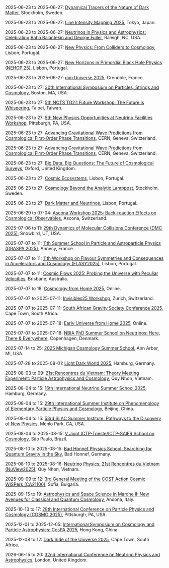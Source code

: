 2025-06-23 to 2025-06-27: [Dynamical Tracers of the Nature of Dark Matter](https://indico.cern.ch/event/1392135/ "The workshop explores dynamical tracers to probe dark matter’s nature, focusing on galactic dynamics. Topics include stellar streams, gravitational lensing, and dark matter halos. Discussions integrate observational data from Gaia and theoretical models for dark matter distribution and properties."), Stockholm, Sweden.

2025-06-23 to 2025-06-27: [Line Intensity Mapping 2025](https://indico.cern.ch/event/1411011/ "LIM25 explores line intensity mapping, focusing on cosmological probes. Topics include 21cm mapping, CO lines, and large-scale structure. Discussions cover observational strategies and theoretical models, advancing precision cosmology with upcoming surveys."), Tokyo, Japan.

2025-06-23 to 2025-06-27: [Neutrinos in Physics and Astrophysics: Celebrating Baha Balantekin and George Fuller](https://go.ncsu.edu/neutrinos2025 "Honoring Baha Balantekin and George Fuller, the workshop explores neutrinos in physics and astrophysics. Topics include neutrino flavor transformation, supernova neutrinos, and cosmological impacts. Discussions cover theoretical models and experimental data, advancing neutrino science."), Raleigh, NC, USA.

2025-06-23 to 2025-06-27: [New Physics: From Colliders to Cosmology](https://indico.cern.ch/event/1410985/ "The workshop explores new physics, bridging colliders and cosmology. Topics include dark matter, neutrino masses, and beyond-Standard-Model signals. Discussions cover experimental data from LHC and cosmological observations, advancing theoretical and observational insights."), Lisbon, Portugal.

2025-06-23 to 2025-06-27: [New Horizons in Primordial Black Hole Physics (NEHOP'25)](https://indico.cern.ch/event/1411001/ "NEHOP'25 explores primordial black holes, focusing on their role in cosmology and astrophysics. Topics include PBH formation, gravitational waves, and dark matter candidacy. Discussions cover observational constraints and theoretical models, advancing PBH research."), Lisbon, Portugal.

2025-06-23 to 2025-06-27: [mm Universe 2025](https://indico.cern.ch/event/1411039/ "mm Universe 2025 explores millimeter-wave cosmology, focusing on cosmic microwave background and galaxy clusters. Topics include CMB polarization, Sunyaev-Zel’dovich effect, and instrumental advancements. Discussions cover data from Planck and future experiments, advancing cosmological parameter estimation."), Grenoble, France.

2025-06-23 to 27: [30th International Symposium on Particles, Strings and Cosmology](https://pascos2025.org/ "PASCOS 2025 explores particles, strings, and cosmology, focusing on string theory, dark matter, and early universe physics. Topics include cosmic inflation, axion searches, and gauge/gravity duality. The symposium discusses theoretical models and experimental results from LHC and cosmological observations."), Boston, MA, USA.

2025-06-23 to 27: [5th NCTS TG2.1 Future Workshop: The Future is Whispering](https://indico.cern.ch/event/1411052/ "The workshop explores future directions in particle physics and cosmology, focusing on dark matter and neutrinos. Topics include experimental searches, cosmological constraints, and theoretical models. Discussions cover advancements in axion detection and neutrino oscillation experiments, shaping future research."), Taipei, Taiwan.

2025-06-23 to 27: [5th New Physics Opportunities at Neutrino Facilities Workshop](https://indico.cern.ch/event/1411036/ "NPN 2025 explores new physics at neutrino facilities, focusing on beyond-Standard-Model phenomena. Topics include sterile neutrinos, non-standard interactions, and cosmological implications. The workshop discusses experimental strategies for DUNE, Hyper-Kamiokande, and theoretical models for neutrino physics."), Pittsburgh, PA, USA.

2025-06-23 to 27: [Advancing Gravitational Wave Predictions from Cosmological First-Order Phase Transitions](https://indico.cern.ch/event/1402299/ "The workshop explores gravitational wave predictions from cosmological phase transitions, focusing on first-order transitions in the early universe. Topics include bubble nucleation, gravitational wave spectra, and cosmological implications. Discussions bridge theoretical models with future observations by LISA and other detectors."), CERN, Geneva, Switzerland.

2025-06-23 to 27: [Advancing Gravitational Wave Predictions from Cosmological First-Order Phase Transitions](https://indico.cern.ch/event/1402299/ "The workshop explores gravitational wave predictions from cosmological phase transitions, focusing on first-order transitions in the early universe. Topics include bubble nucleation, gravitational wave spectra, and cosmological implications. Discussions bridge theoretical models with future observations by LISA and other detectors."), CERN, Geneva, Switzerland.

2025-06-23 to 27: [Big Data, Big Questions: The Future of Cosmological Surveys](https://indico.cern.ch/event/1410989/ "The conference explores big data in cosmological surveys, focusing on data analysis and cosmological implications. Topics include large-scale structure, dark energy, and machine learning applications. Discussions cover data from Euclid, DESI, and future surveys, advancing cosmological research."), Oxford, United Kingdom.

2025-06-23 to 27: [Cosmic Ecosystems](https://indico.cern.ch/event/1402282/ "The workshop explores cosmic ecosystems, focusing on galaxy formation and evolution. Topics include dark matter halos, star formation, and cosmological simulations. Discussions integrate observational data from JWST and theoretical models for understanding cosmic structures."), Lisbon, Portugal.

2025-06-23 to 27: [Cosmology Beyond the Analytic Lamppost](https://indico.cern.ch/event/1411033/ "CoBALt explores advanced cosmological methods beyond analytic approximations. Topics include numerical simulations, higher-order statistics, and machine learning in cosmology. Discussions integrate data from DESI and theoretical models for precision cosmological parameter estimation."), Stockholm, Sweden.

2025-06-23 to 27: [Dark Matter and Neutrinos](https://indico.cern.ch/event/1402253/ "The workshop explores dark matter and neutrinos, focusing on their cosmological and particle physics implications. Topics include sterile neutrinos, dark matter annihilation, and experimental searches. Discussions integrate data from neutrino telescopes and dark matter experiments."), Lisbon, Portugal.

2025-06-29 to 07-04: [Ascona Workshop 2025: Back-reaction Effects on Cosmological Observables](https://indico.cern.ch/event/1411038/ "The workshop explores back-reaction effects in cosmology, focusing on their impact on observables. Topics include cosmic expansion, large-scale structure, and gravitational lensing. Discussions integrate theoretical models with observational data from DESI and Euclid, advancing cosmological understanding."), Ascona, Switzerland.

2025-07-06 to 11: [29th Dynamics of Molecular Collisions Conference (DMC 2025)](https://blog.umd.edu/29th-dmc/ "DMC 2025 explores molecular collisions, covering reaction dynamics, scattering processes, and quantum chemistry. Topics include cold molecule interactions, photochemical reactions, and applications in atmospheric and astrophysical chemistry, emphasizing experimental and computational studies of molecular dynamics."), Snowbird, UT, USA.

2025-07-07 to 11: [11th Summer School in Particle and Astroparticle Physics (GRASPA 2025)](https://graspa.org/ "The summer school introduces students to particle and astroparticle physics, covering topics like dark matter, neutrino oscillations, and cosmic rays. Lectures explore theoretical frameworks, including the Standard Model and beyond, alongside experimental techniques in high-energy physics and cosmology. Hands-on sessions focus on data analysis and detector technologies."), Annecy, France.

2025-07-07 to 11: [11th Workshop on Flavour Symmetries and Consequences in Accelerators and Cosmology (FLASY2025)](https://indico.cern.ch/event/1411057/ "FLASY 2025 examines flavour symmetries in particle physics and cosmology, focusing on their implications for accelerators and astrophysical observations. Topics include CP violation, neutrino mixing, and flavour-changing processes. The workshop bridges theoretical models, such as supersymmetry and extra dimensions, with experimental data from LHC and neutrino observatories."), Lisbon, Portugal.

2025-07-07 to 11: [Cosmic Flows 2025: Probing the Universe with Peculiar Velocities](https://indico.cern.ch/event/1389201/ "The conference explores cosmic flows, focusing on peculiar velocities to probe the universe. Topics include large-scale structure, redshift surveys, and cosmological parameters. Discussions integrate data from DESI and theoretical models for understanding cosmic expansion."), Brisbane, Australia.

2025-07-07 to 18: [Cosmology from Home 2025](https://indico.cern.ch/event/1411032/ "Cosmology from Home 2025 explores cosmological research virtually, focusing on early universe physics. Topics include inflation, dark matter, and cosmic microwave background. Discussions integrate observational data and theoretical models, fostering global collaboration in cosmology."), Online.

2025-07-07 to 2025-07-11: [Invisibles25 Workshop](https://indico.cern.ch/event/1402300/ "Invisibles25 explores invisible particles, focusing on dark matter and neutrinos. Topics include direct detection, collider searches, and cosmological constraints. Discussions cover experimental results from Xenon1T and theoretical models, advancing understanding of invisible phenomena."), Zurich, Switzerland.

2025-07-07 to 2025-07-11: [South African Gravity Society Conference 2025](https://sags.saip.org.za/ "SAGS2025 explores gravitational physics, focusing on regional research. Topics include black hole thermodynamics, gravitational waves, and cosmology. Discussions cover theoretical models and LISA observations, advancing gravitational and astrophysical insights."), Cape Town, South Africa.

2025-07-07 to 2025-07-18: [Early Universe from Home 2025](https://www.eufh.info/ "EUfH 2025 explores early universe physics virtually, focusing on inflation and cosmological perturbations. Topics include primordial gravitational waves, reheating, and dark matter production. Discussions integrate theoretical models with observational data from cosmic microwave background experiments."), Online.

2025-07-07 to 2025-07-18: [NBIA PhD Summer School on Neutrinos: Here, There & Everywhere](https://nbi.ku.dk/english/news/calendar/events/nbia_phd_summer_school_2025/ "The summer school trains PhD students in neutrino physics, covering astrophysical and terrestrial contexts. Topics include neutrino oscillations, neutrinoless double-beta decay, and cosmological neutrinos. Lectures emphasize experimental techniques and theoretical models for neutrino properties."), Copenhagen, Denmark.

2025-07-14 to 25: [2025 Michigan Cosmology Summer School](https://lsa.umich.edu/physics/graduates/summer-schools/cosmology.html "The Michigan Cosmology Summer School trains researchers in cosmology, focusing on dark energy, cosmic microwave background, and large-scale structure. Topics include inflationary models, galaxy formation, and gravitational lensing. Lectures and hands-on sessions emphasize observational techniques and theoretical models for understanding the universe."), Ann Arbor, MI, USA.

2025-07-28 to 2025-08-01: [Light Dark World 2025](https://ldw2025.desy.de/ "LDW 2025 explores light dark matter, focusing on sub-GeV particles. Topics include axion searches, dark photons, and direct detection experiments. Discussions cover theoretical models and experimental results from DAMIC, advancing dark sector physics."), Hamburg, Germany.

2025-08-03 to 09: [21st Rencontres du Vietnam: Theory Meeting Experiment: Particle Astrophysics and Cosmology](http://vietnam.in2p3.fr/2025/tmex/ "TMEX 2025 bridges particle astrophysics and cosmology, focusing on dark matter, cosmic rays, and early universe physics. Topics include gravitational wave cosmology, neutrino astrophysics, and large-scale structure. The conference discusses observational data from Planck and DESI, alongside theoretical models for cosmic evolution."), Quy Nhon, Vietnam.

2025-08-04 to 15: [16th International Neutrino Summer School 2025](https://inss2025.desy.de/ "INSS 2025 provides training in neutrino physics, covering oscillation experiments, neutrino masses, and cosmological implications. Topics include detector technologies, cross-section measurements, and theoretical models like seesaw mechanisms. The school emphasizes hands-on data analysis and prepares students for contributions to experiments like DUNE and Hyper-Kamiokande."), Hamburg, Germany.

2025-08-04 to 15: [29th International Summer Institute on Phenomenology of Elementary Particle Physics and Cosmology](https://indico.cern.ch/event/1402293/ "The institute trains researchers in particle physics and cosmology, focusing on phenomenology. Topics include Higgs physics, dark matter, and neutrino oscillations. Lectures cover experimental results from LHC and cosmological observations, alongside theoretical models like supersymmetry and effective field theories for new physics searches."), Beijing, China.

2025-08-04 to 15: [53rd SLAC Summer Institute: Pathways to the Discovery of New Physics](https://www.slac.stanford.edu/conf/ssi/2025/ "SSI2025 trains researchers in pathways to new physics, focusing on beyond-Standard-Model phenomena. Topics include dark matter, supersymmetry, and cosmological implications. Lectures cover experimental strategies at LHC and theoretical models, preparing students for discoveries in particle physics and cosmology."), Menlo Park, CA, USA.

2025-08-04 to 2025-08-15: [V Joint ICTP-Trieste/ICTP-SAIFR School on Cosmology](https://www.ictp-saifr.org/events/v-joint-ictp-triesteictp-saifr-school-on-cosmology/ "The school trains students in cosmology, focusing on theoretical and observational aspects. Topics include inflation, dark energy, and CMB analysis. Lectures cover modern cosmological models and observational data, advancing cosmological research."), São Paulo, Brazil.

2025-08-10 to 2025-08-15: [Bad Honnef Physics School: Searching for Quantum Gravity in the Sky](https://www.dpg-physik.de/veranstaltungen/2025/bad-honnef-physics-school-2025 "The school explores quantum gravity signatures in cosmological observations. Topics include primordial gravitational waves, quantum cosmology, and holographic principles. Lectures cover observational constraints from CMB and theoretical models, advancing quantum gravity research."), Bad Honnef, Germany.

2025-08-10 to 2025-08-16: [Neutrino Physics: 21st Rencontres du Vietnam (NuView2025)](http://vietnam.in2p3.fr/2025/nuview/ "NuView2025 explores neutrino physics, focusing on experimental and theoretical advancements. Topics include neutrino oscillations, sterile neutrinos, and cosmological implications. Discussions cover data from NOvA, IceCube, and theoretical models, advancing neutrino mass and mixing studies."), Quy Nhon, Vietnam.

2025-09-09 to 12: [3rd General Meeting of the COST Action Cosmic WISPers (CA21106)](https://agenda.infn.it/event/45898/ "The meeting focuses on weakly interacting slim particles (WISPers), exploring axions and dark photons. Topics include experimental searches, astrophysical constraints, and cosmological implications. Discussions cover results from ADMX, CAST, and theoretical models for dark matter and early universe physics."), Sofia, Bulgaria.

2025-09-15 to 19: [Astrophysics and Space Science in Marche II: New Avenues for Classical and Quantum Cosmology](https://indico.cern.ch/event/1402303/ "The conference explores classical and quantum cosmology, focusing on early universe physics. Topics include inflation, quantum gravity, and cosmological perturbations. Discussions integrate observational data from Planck and theoretical models like loop quantum cosmology, advancing cosmological research."), Ancona, Italy.

2025-10-13 to 17: [28th International Conference on Particle Physics and Cosmology (COSMO 2025)](https://events.mcs.cmu.edu/cosmo-25/ "COSMO-25 explores particle physics and cosmology, focusing on dark matter, dark energy, and early universe physics. Topics include inflationary models, cosmic microwave background, and neutrino cosmology. Discussions integrate observational data and theoretical advancements."), Pittsburgh, PA, USA.

2025-12-01 to 2025-12-05: [International Symposium on Cosmology and Particle Astrophysics: CosPA 2025](https://indico.cern.ch/event/1402263/ "CosPA 2025 explores cosmology and particle astrophysics, focusing on dark matter and early universe physics. Topics include cosmic microwave background, neutrino cosmology, and gravitational waves. Discussions integrate observational data from Planck and theoretical models, advancing cosmological insights."), Hong Kong, China.

2025-12-08 to 12: [Dark Side of the Universe 2025](https://indico.cern.ch/event/1402261/ "DSU-2025 explores the dark sector, focusing on dark matter and dark energy. Topics include direct detection, cosmological probes, and theoretical models. Discussions integrate experimental results from Xenon1T and observational data from cosmological surveys."), Cape Town, South Africa.

2026-06-15 to 20: [32nd International Conference on Neutrino Physics and Astrophysics](https://neutrino2026.org/ "Neutrino 2026 explores neutrino physics and astrophysics, focusing on oscillation experiments, neutrino masses, and cosmological implications. Topics include cross-section measurements, sterile neutrinos, and supernova neutrinos. The conference discusses results from DUNE, Hyper-Kamiokande, and cosmological surveys."), London, United Kingdom.

